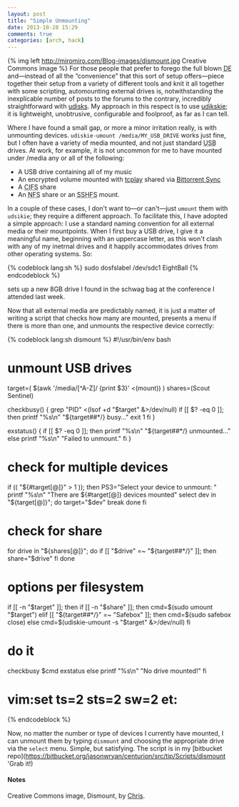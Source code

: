 ```yaml
---
layout: post
title: "Simple Unmounting"
date: 2013-10-28 15:29
comments: true
categories: [arch, hack]
---
```

{% img left http://miromiro.com/Blog-images/dismount.jpg Creative Commons image %}
For those people that prefer to forego the full blown 
<acronym title="Desktop Environment">DE</acronym> and—instead of all the
“convenience” that this sort of setup offers—piece together their setup from a
variety of different tools and knit it all together with some scripting,
automounting external drives is, notwithstanding the inexplicable number of
posts to the forums to the contrary, incredibly straightforward with
[udisks](https://wiki.archlinux.org/index.php/Udev#Udisks 'Arch Wiki page on Udev').
My approach in this respect is to use
[udikskie](https://wiki.archlinux.org/index.php/Udiskie 'Wiki page'); it is
lightweight, unobtrusive, configurable and foolproof, as far as I can tell.

Where I have found a small gap, or more a minor irritation really, is with
unmounting devices. `udiskie-umount /media/MY_USB_DRIVE` works just fine, but
I often have a variety of media mounted, and not just standard 
<acronym title="Universal Serial Bus">USB</acronym> drives. At work, for
example, it is not uncommon for me to have mounted under 
<span class="file">/media</span> any or all of the following:

+ A USB drive containing all of my music
+ An encrypted volume mounted with
  [tcplay](http://jasonwryan.com/blog/2013/01/10/truecrypt/ 'My post on replacing TrueCrypt')
  shared via [Bittorrent Sync](http://jasonwryan.com/blog/2013/03/16/sync/ 'Another postof mine…')
+ A <acronym title="Common Internet File System">CIFS</acronym> share
+ An <acronym title="Network File System">NFS</acronym> share or an 
  <acronym title="SSH Filesystem">SSHFS</acronym> mount.

In a couple of these cases, I don't want to—or can't—just `umount` them with
`udsikie`; they require a different approach. To facilitate this, I have adopted
a simple approach: I use a standard naming convention for all external media
or their mountpoints. When I first buy a USB drive, I give it a meaningful name,
beginning with an uppercase letter, as this won't clash with any of my inetrnal
drives and it happily accommodates drives from other operating systems. So:

{% codeblock lang:sh %}
sudo dosfslabel /dev/sdc1 EightBall
{% endcodeblock %}

sets up a new 8GB drive I found in the schwag bag at the conference I attended
last week.

Now that all external media are predictably named, it is just a matter of
writing a script that checks how many are mounted, presents a menu if there is
more than one, and unmounts the respective device correctly:

{% codeblock lang:sh dismount %}
#!/usr/bin/env bash
# unmount USB drives

target=( $(awk '/media\/[\^A-Z]/ {print $3}' <(mount)) )
shares=(Scout Sentinel)

checkbusy() {
  grep "PID" <(lsof +d "$target" &>/dev/null)
  if [[ $? -eq 0 ]]; then
    printf "%s\n" "${target##*/} busy…"
    exit 1
  fi
}

exstatus() {
  if [[ $? -eq 0 ]]; then
    printf "%s\n" "${target##*/} unmounted…"
  else
    printf "%s\n" "Failed to unmount."
  fi
}

# check for multiple devices
if (( "${#target[@]}" > 1 )); then
  PS3="Select your device to unmount: "
  printf "%s\n" "There are ${#target[@]} devices mounted"
  select dev in "${target[@]}"; do
    target="$dev"
    break
  done
fi

# check for share
for drive in "${shares[@]}"; do
  if [[ "$drive" =~ "${target##*/}" ]]; then
    share="$drive"
  fi
done

# options per filesystem
if [[ -n "$target" ]]; then
  if [[ -n "$share" ]]; then
    cmd=$(sudo umount "$target")
  elif [[ "${target##*/}" =~ "Safebox" ]]; then
    cmd=$(sudo safebox close)
  else
    cmd=$(udiskie-umount -s "$target" &>/dev/null)
  fi
# do it
checkbusy
$cmd
exstatus
else
  printf "%s\n" "No drive mounted!"
fi

# vim:set ts=2 sts=2 sw=2 et:
{% endcodeblock %}

Now, no matter the number or type of devices I currently have mounted, I can
unmount them by typing `dismount` and choosing the appropriate drive via the
`select` menu. Simple, but satisfying. The script is in my
[bitbucket repo](https://bitbucket.org/jasonwryan/centurion/src/tip/Scripts/dismount 'Grab it!)

#### Notes
Creative Commons image, Dismount, by 
[Chris](http://www.flickr.com/photos/chrisinplymouth/3659964278/).

